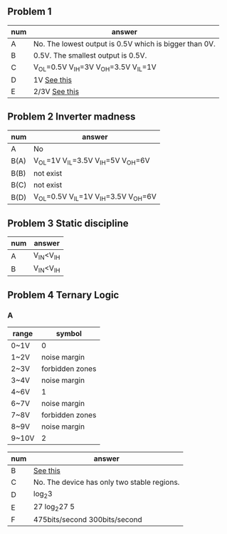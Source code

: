 ## Problem 1
num | answer
--- | ------
 A  | No. The lowest output is 0.5V which is bigger than 0V.
 B  | 0.5V. The smallest output is 0.5V.
 C  | V<sub>OL</sub>=0.5V V<sub>IH</sub>=3V V<sub>OH</sub>=3.5V V<sub>IL</sub>=1V
 D  | 1V [See this](https://ocw.mit.edu/courses/electrical-engineering-and-computer-science/6-004-computation-structures-spring-2009/tutorial-problems/MIT6_004s09_tutor02.pdf)
 E  | 2/3V [See this](https://ocw.mit.edu/courses/electrical-engineering-and-computer-science/6-004-computation-structures-spring-2009/tutorial-problems/MIT6_004s09_tutor02.pdf)
 
## Problem 2 Inverter madness
 num | answer
---- | ------
 A   | No
 B(A)| V<sub>OL</sub>=1V  V<sub>IL</sub>=3.5V  V<sub>IH</sub>=5V  V<sub>OH</sub>=6V
 B(B)| not exist
 B(C)| not exist
 B(D)| V<sub>OL</sub>=0.5V  V<sub>IL</sub>=1V  V<sub>IH</sub>=3.5V  V<sub>OH</sub>=6V

## Problem 3 Static discipline
num | answer
--- | ------
 A  | V<sub>IN</sub><V<sub>IH</sub>
 B  | V<sub>IN</sub><V<sub>IH</sub>

## Problem 4 Ternary Logic

### A
range | symbol
----- | -----
0~1V  |  0
1~2V  | noise margin
2~3V  | forbidden zones
3~4V  | noise margin
4~6V  |  1
6~7V  | noise margin
7~8V  | forbidden zones
8~9V  | noise margin
9~10V |  2

num | answer
--- | ------
 B  | [See this](https://ocw.mit.edu/courses/electrical-engineering-and-computer-science/6-004-computation-structures-spring-2009/tutorial-problems/MIT6_004s09_tutor02.pdf)
 C  | No. The device has only two stable regions.
 D  | log<sub>2</sub>3
 E  | 27 log<sub>2</sub>27 5
 F  | 475bits/second 300bits/second
  
 
